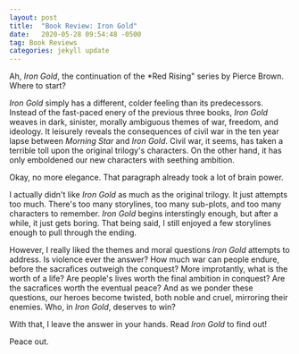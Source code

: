 ```yaml
---
layout: post
title:  "Book Review: Iron Gold"
date:   2020-05-28 09:54:48 -0500
tag: Book Reviews
categories: jekyll update
---
```


Ah, *Iron Gold*, the continuation of the *Red Rising" series by Pierce Brown. Where to start?

*Iron Gold* simply has a different, colder feeling than its predecessors. Instead of the fast-paced
enery of the previous three books, *Iron Gold* weaves in dark, sinister, morally ambiguous themes of
war, freedom, and ideology. It leisurely reveals the consequences of civil war in the ten year lapse
between *Morning Star* and *Iron Gold*. Civil war, it seems, has taken a terrible toll upon the original
trilogy's characters. On the other hand, it has only emboldened our new characters with seething
ambition.

Okay, no more elegance. That paragraph already took a lot of brain power.

I actually didn't like *Iron Gold* as much as the original trilogy. It just attempts too much. There's
too many storylines, too many sub-plots, and too many characters to remember. *Iron Gold* begins
interstingly enough, but after a while, it just gets boring. That being said, I still enjoyed a few
storylines enough to pull through the ending. 

However, I really liked the themes and moral questions *Iron Gold* attempts to address. Is violence
ever the answer? How much war can people endure, before the sacrafices outweigh the conquest? More
improtantly, what is the worth of a life? Are people's lives worth the final ambition in conquest?
Are the sacrafices worth the eventual peace? And as we ponder these questions, our heroes become
twisted, both noble and cruel, mirroring their enemies. Who, in *Iron Gold*, deserves to win?

With that, I leave the answer in your hands. Read *Iron Gold* to find out!

Peace out.


